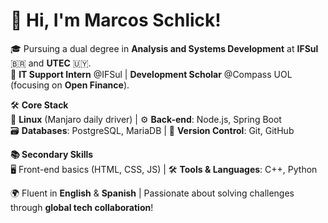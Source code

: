 # 👋 Hi, I'm **Marcos Schlick**!  

🎓 Pursuing a dual degree in **Analysis and Systems Development** at **IFSul** 🇧🇷 and **UTEC** 🇺🇾.  
💼 **IT Support Intern** @IFSul | **Development Scholar** @Compass UOL (focusing on **Open Finance**).  

🛠️ **Core Stack**  
🐧 **Linux** (Manjaro daily driver) | ⚙️ **Back-end**: Node.js, Spring Boot  
🗃️ **Databases**: PostgreSQL, MariaDB | 🔄 **Version Control**: Git, GitHub  

**📚 Secondary Skills**  
🖥️ Front-end basics (HTML, CSS, JS) | 🛠️ **Tools & Languages**: C++, Python  

🌍 Fluent in **English** & **Spanish** | Passionate about solving challenges through **global tech collaboration**!
